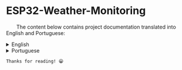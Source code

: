 # ESP32-Weather-Monitoring

&emsp;&emsp;The content below contains project documentation translated into English and Portuguese:

<details>
<summary>English</summary>

## Esp32 Weather Monitoring

&emsp;&emsp;A MicroPython aplication using the famous Esp32 as the microcontroller, the weather station consists into 2 sensors, BMP280 and DHT11, and a IPS 240x240 display. The project has visual display not only with the eletronic components, but also in your phone, with a webserver with auto-refresh for see real-time datas from the sensors.

### Configuring `package.json`

```
{
  "name": "esp32-project",
  "version": "1.0.0",
  "scripts": {
  "run": "mpremote connect (your COM port) run file_name.py",
  "upload": "mpremote connect (your COM port) fs cp file_name.py :"
  }
}
```

### Essential Terminal Commands

* Connect to board / Enter REPL:  
```bash
mpremote connect (your COM port)
```
* Upload files to board:  
```bash
mpremote connect (your COM port) cp (file_name.py) :
```
* Upload files to board with `upload` command (Check package.json):  
```bash
mpremote connect (your COM port) upload (file_name.py) :
```
* Run files from IDE or from board (Check package.json):  
```bash
mpremote connect (your COM port) run (file_name.py)
```
* List files from the board:  
```bash
mpremote connect (your COM port) fs ls
```
* Delete files from the board:  
```bash
mpremote connect (your COM port) fs rm :(file_name.py)
```

### Firmware

&emsp;&emsp;To use your ESP32 with micropython you first need to upload the .bin file from firmware paste to your board using esptool.

&emsp;&emsp;First install esptool via terminal using the following command:
```bash
pip install esptool
```

&emsp;&emsp;Now you need to erase the flash memory from your ESP32 microcontroller, first you need to put your board on boot mode using the BOOT and EN/RST buttons:
* Hold the BOOT button.
* While holding the BOOT button, press and release the EN/RST button.
* Hold the BOOT for more 1 or 2 seconds and then release.

&emsp;&emsp;Now your board is in boot mode, you erase the flash memory using the command above:
```bash
python -m esptool --port (your COM port) erase_flash
```

&emsp;&emsp;When the flash memory got erased, use the following command to upload the micropython firmware from [Micropython Oficial Download Website](https://micropython.org/download/ESP32_GENERIC/) and download the latest version of firmware to your board:
```bash
python -m esptool --chip esp32 --port (your COM port) --baud 460800 write_flash -z 0x1000 C:\Users\your_user\the_path_you_download_the_firmware\the_file_name.bin
```

&emsp;&emsp;With your micropython firmware installed, it's time to start the project.


### Libraries

&emsp;&emsp;The Libraries folder contains all the libraries used in this project, to use then it's simple, open the folder on your IDE and open the terminal, use the upload command to send the files to your board and then you are ready to run the program code.
* Upload files to board:  
```bash
mpremote connect (your COM port) cp (library_file_name.py) :
```
* Upload files to board with `upload` command (Check package.json):  
```bash
mpremote connect (your COM port) upload (library_file_name.py) :
```

### Components Connection

&emsp;&emsp;The following tables contains all the Pin connections of the eletronic components:

#### DHT11

Sensor | Board
:--------- | :------
`+` | `VCC`
`OUT` | `D4`
`-` | `GND`

#### BMP280

Sensor | Board
:--------- | :------
`VCC` | `VCC`
`GND` | `GND`
`SCL` | `D22`
`SDA` | `D21`

#### DISPLAY IPS 240x240

Sensor | Board
:--------- | :------
`GND` | `GND`
`VCC` | `VCC`
`SCL` | `D18`
`SDA` | `D23`
`RES` | `D4`
`DC` | `D15`
`BLK` | `D5`
</details>


<details>
<summary>Portuguese</summary>

## Esp32 Estação Meteorológica

&emsp;&emsp;Uma aplicação MicroPython usando o famoso ESP32 como microcontrolador, a estação meteorológica consiste em 2 sensores, BMP280 e DHT11, e um display IPS 240x240. O projeto tem exibição visual não só nos componentes eletrônicos, mas também no seu celular, com um servidor web com auto-refresh para ver os dados dos sensores em tempo real.

### Configurando o `package.json`
```
{
  "name": "esp32-project",
  "version": "1.0.0",
  "scripts": {
  "run": "mpremote connect (seu COM) run nome_do_arquivo.py",
  "upload": "mpremote connect (seu COM) fs cp nome_do_arquivo.py :"
  }
}
```

### Comandos essenciais no terminal

* Conectar à placa / Entrar no REPL:  
```bash
mpremote connect (seu COM)
```
* Enviar arquivos para a placa:  
```bash
mpremote connect (seu COM) cp (nome_do_arquivo.py) :
```
* Enviar arquivos para a placa com o comando `upload` (veja package.json):  
```bash
mpremote connect (seu COM) upload (nome_do_arquivo.py) :
```
* Executar arquivos pelo IDE ou pela placa (veja package.json):  
```bash
mpremote connect (seu COM) run (nome_do_arquivo.py)
```
* Listar arquivos da placa:  
```bash
mpremote connect (seu COM) fs ls
```
* Apagar arquivos da placa:  
```bash
mpremote connect (seu COM) fs rm :(nome_do_arquivo.py)
```

### Firmware

&emsp;&emsp;Para usar seu ESP32 com MicroPython você precisa primeiro enviar o arquivo `.bin` do firmware para a placa usando o esptool.

&emsp;&emsp;Primeiro instale o esptool no terminal com o comando:  
```bash
pip install esptool
```

&emsp;&emsp;Agora é necessário apagar a memória flash do ESP32. Para isso, coloque a placa em modo boot usando os botões BOOT e EN/RST:  
* Segure o botão BOOT.  
* Enquanto segura o BOOT, pressione e solte o EN/RST.  
* Segure o BOOT por mais 1 ou 2 segundos e depois solte.

&emsp;&emsp;Com a placa em modo boot, apague a memória flash com:  
```bash
python -m esptool --port (seu COM) erase_flash
```

&emsp;&emsp;Depois que a memória foi apagada, envie o firmware MicroPython baixado no site oficial [Micropython Oficial Download Website](https://micropython.org/download/ESP32_GENERIC/):  
```bash
python -m esptool --chip esp32 --port (seu COM) --baud 460800 write_flash -z 0x1000 C:\Users\seu_usuario\caminho_do_firmware\nome_do_arquivo.bin
```

&emsp;&emsp;Com o firmware MicroPython instalado, você pode começar o projeto.

### Bibliotecas

&emsp;&emsp;A pasta Libraries contém todas as bibliotecas usadas neste projeto. Para usar, abra a pasta na sua IDE e no terminal envie os arquivos para a placa com o comando upload. Depois, é só rodar o código.

* Enviar arquivos para a placa:  
```bash
mpremote connect (seu COM) cp (nome_da_biblioteca.py) :
```
* Enviar arquivos para a placa com `upload` (veja package.json):  
```bash
mpremote connect (seu COM) upload (nome_da_biblioteca.py) :
```

### Conexão dos componentes

&emsp;&emsp;As tabelas abaixo mostram todas as conexões dos pinos dos componentes eletrônicos:

#### DHT11

| Sensor | Placa  |
|--------|--------|
| `+`    | `VCC`  |
| `OUT`  | `D4`   |
| `-`    | `GND`  |

#### BMP280

| Sensor | Placa  |
|--------|--------|
| `VCC`  | `VCC`  |
| `GND`  | `GND`  |
| `SCL`  | `D22`  |
| `SDA`  | `D21`  |

#### DISPLAY IPS 240x240

| Sensor | Placa  |
|--------|--------|
| `GND`  | `GND`  |
| `VCC`  | `VCC`  |
| `SCL`  | `D18`  |
| `SDA`  | `D23`  |
| `RES`  | `D4`   |
| `DC`   | `D15`  |
| `BLK`  | `D5`   |

</details>

    Thanks for reading! 😁
